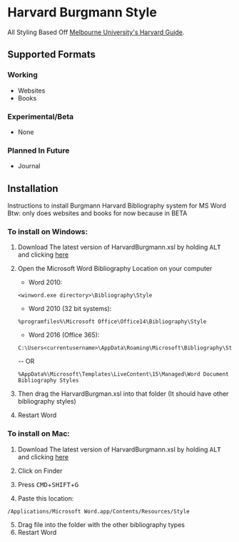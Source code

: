 # Harvard Burgmann Style
All Styling Based Off [Melbourne University's Harvard Guide](https://library.unimelb.edu.au/recite).
## Supported Formats
### Working
- Websites
- Books

### Experimental/Beta
 - None

### Planned In Future
- Journal

## Installation

Instructions to install Burgmann Harvard Bibliography system for MS Word
Btw: only does websites and books for now because in BETA

### To install on Windows:
1. Download The latest version of HarvardBurgmann.xsl by holding <kbd>ALT</kbd> and clicking [here](https://cdn.rawgit.com/sauravyash/BurgmannHarvard-MS-Word/356b0fba/BurgmannHarvard.xsl)
2. Open the Microsoft Word Bibliography Location on your computer
    - Word 2010:
	```
	<winword.exe directory>\Bibliography\Style
	```

    - Word 2010 (32 bit systems):
	```
	%programfiles%\Microsoft Office\Office14\Bibliography\Style
	```

    - Word 2016 (Office 365):
	```
	C:\Users<currentusername>\AppData\Roaming\Microsoft\Bibliography\Style
	```
    -- OR
	```
	%AppData%\Microsoft\Templates\LiveContent\15\Managed\Word Document Bibliography Styles
	```

3. Then drag the HarvardBurgman.xsl into that folder (It should have other bibliography styles)

4. Restart Word

### To install on Mac:
1. Download The latest version of HarvardBurgmann.xsl by holding <kbd>ALT</kbd> and clicking [here](https://cdn.rawgit.com/sauravyash/BurgmannHarvard-MS-Word/356b0fba/BurgmannHarvard.xsl)

2. Click on Finder
3. Press <kbd>CMD</kbd>+<kbd>SHIFT</kbd>+<kbd>G</kbd>
4. Paste this location:
```
/Applications/Microsoft Word.app/Contents/Resources/Style
```
5. Drag file into the folder with the other bibliography types
6. Restart Word

